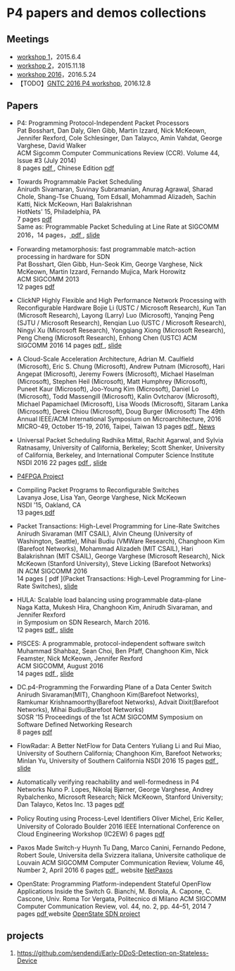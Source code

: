 P4 papers and demos collections
==========


Meetings
----

* [workshop 1](http://p4.org/p4-workshop/)，2015.6.4
* [workshop 2](http://p4.org/p4-workshop-2/)，2015.11.18
* [workshop 2016](http://p4.org/p4-workshop-2016/)，2016.5.24
* 【TODO】[GNTC 2016 P4 workshop](http://www.conference.cn/gntc/2016/), 2016.12.8

Papers
------------------

* P4: Programming Protocol-Independent Packet Processors  
  Pat Bosshart, Dan Daly, Glen Gibb, Martin Izzard, Nick McKeown, Jennifer Rexford, Cole Schlesinger, Dan Talayco, Amin Vahdat, George Varghese, David Walker  
  ACM Sigcomm Computer Communications Review (CCR). Volume 44, Issue #3 (July 2014)  
  8 pages	[ pdf ](http://yuba.stanford.edu/~nickm/papers/v44n3k2-bosshartA.pdf), Chinese Edition [ pdf ](http://yuba.stanford.edu/~nickm/papers/cccf.pdf)

* Towards Programmable Packet Scheduling  
  Anirudh Sivamaran, Suvinay Subramanian, Anurag Agrawal, Sharad Chole, Shang-Tse Chuang, Tom Edsall, Mohammad Alizadeh, Sachin Katti, Nick McKeown, Hari Balakrishnan  
  HotNets' 15, Philadelphia, PA  
  7 pages	[ pdf ](http://yuba.stanford.edu/~nickm/papers/sivaraman.pdf)  
  Same as: Programmable Packet Scheduling at Line Rate at SIGCOMM 2016，14 pages，[ pdf ](http://web.mit.edu/pifo/pifo-sigcomm.pdf), [ slide ](http://conferences.sigcomm.org/sigcomm/2016/files/program/sigcomm/Session01-Paper04-Programmable-Anirudh-Slides.pdf)
* Forwarding metamorphosis: fast programmable match-action processing in hardware for SDN  
  Pat Bosshart, Glen Gibb, Hun-Seok Kim, George Varghese, Nick McKeown, Martin Izzard, Fernando Mujica, Mark Horowitz  
  ACM SIGCOMM 2013  
  12 pages [ pdf ](http://yuba.stanford.edu/~nickm/papers/RMT-SIGCOMM.pdf)
* ClickNP Highly Flexible and High Performance Network Processing with Reconfigurable Hardware
  Bojie Li (USTC / Microsoft Research), Kun Tan (Microsoft Research), Layong (Larry) Luo (Microsoft), Yanqing Peng (SJTU / Microsoft Research), Renqian Luo (USTC / Microsoft Research), Ningyi Xu (Microsoft Research), Yongqiang Xiong (Microsoft Research), Peng Cheng (Microsoft Research), Enhong Chen (USTC)
  ACM SIGCOMM 2016
  14 pages [ pdf ](http://www.microsoft.com/en-us/research/wp-content/uploads/2016/07/main-4.pdf), [ slide ](http://conferences.sigcomm.org/sigcomm/2016/files/program/sigcomm/Session01-Paper01-ClickNP-Bojie-Slides.pdf)
* A Cloud-Scale Acceleration Architecture,  Adrian M. Caulfield (Microsoft), Eric S. Chung (Microsoft), Andrew Putnam (Microsoft), Hari Angepat (Microsoft), Jeremy Fowers (Microsoft), Michael Haselman (Microsoft), Stephen Heil (Microsoft), Matt Humphrey (Microsoft), Puneet Kaur (Microsoft), Joo-Young Kim (Microsoft), Daniel Lo (Microsoft), Todd Massengill (Microsoft), Kalin Ovtcharov (Microsoft), Michael Papamichael (Microsoft), Lisa Woods (Microsoft), Sitaram Lanka (Microsoft), Derek Chiou (Microsoft), Doug Burger (Microsoft)
  The 49th Annual IEEE/ACM International Symposium on Microarchitecture, 2016
  MICRO-49, October 15-19, 2016, Taipei, Taiwan
  13 pages [ pdf ](http://www.microsoft.com/en-us/research/wp-content/uploads/2016/10/Cloud-Scale-Acceleration-Architecture.pdf), [ News ](http://zkread.com/article/1070018.html)
* Universal Packet Scheduling
  Radhika Mittal, Rachit Agarwal, and Sylvia Ratnasamy, University of California, Berkeley; Scott Shenker, University of California, Berkeley, and International Computer Science Institute
  NSDI 2016
  22 pages [ pdf ](https://www.usenix.org/system/files/conference/nsdi16/nsdi16-paper-mittal.pdf), [ slide ](https://www.usenix.org/sites/default/files/conference/protected-files/nsdi16_slides_mittal.pdf)
* [P4FPGA Project](http://p4fpga.github.io/)
* Compiling Packet Programs to Reconfigurable Switches  
  Lavanya Jose, Lisa Yan, George Varghese, Nick McKeown  
  NSDI '15, Oakland, CA  
  13 pages[ pdf ](http://yuba.stanford.edu/~nickm/papers/CompilingPacketPrograms.pdf)
* Packet Transactions: High-Level Programming for Line-Rate Switches  
  Anirudh Sivaraman (MIT CSAIL), Alvin Cheung (University of Washington, Seattle), Mihai Budiu (VMWare Research), Changhoon Kim (Barefoot Networks), Mohammad Alizadeh (MIT CSAIL), Hari Balakrishnan (MIT CSAIL), George Varghese (Microsoft Research), Nick McKeown (Stanford University), Steve Licking (Barefoot Networks)  
  IN ACM SIGCOMM 2016  
  14 pages [ pdf ](Packet Transactions: High-Level Programming for Line-Rate Switches), [ slide ](http://conferences.sigcomm.org/sigcomm/2016/files/program/sigcomm/Session01-Paper02-Packet-Anirudh-Slides.pdf)
* HULA: Scalable load balancing using programmable data-plane  
  Naga Katta, Mukesh Hira, Changhoon Kim, Anirudh Sivaraman, and Jennifer Rexford  
  in Symposium on SDN Research, March 2016.  
  12 pages [ pdf ](http://www.cs.princeton.edu/~jrex/papers/hula16.pdf), [ slide ](http://www.cs.princeton.edu/~jrex/talks/hula16.pptx)
* PISCES: A programmable, protocol-independent software switch  
  Muhammad Shahbaz, Sean Choi, Ben Pfaff, Changhoon Kim, Nick Feamster, Nick McKeown, Jennifer Rexford  
  ACM SIGCOMM, August 2016  
  14 pages [ pdf ](http://www.cs.princeton.edu/~jrex/papers/pisces16.pdf), [ slide ](http://conferences.sigcomm.org/sigcomm/2016/files/program/sigcomm/Session11-Paper02-PISCES-Muhammad-Slides.pdf)
* DC.p4-Programming the Forwarding Plane of a Data Center Switch  
  Anirudh Sivaraman(MIT), Changhoon Kim(Barefoot Networks), Ramkumar Krishnamoorthy(Barefoot Networks), Advait Dixit(Barefoot Networks), Mihai Budiu(Barefoot Networks)  
  SOSR '15 Proceedings of the 1st ACM SIGCOMM Symposium on Software Defined Networking Research  
  8 pages [ pdf ](http://101.96.10.63/web.mit.edu/anirudh/www/sosr-dc-p4.pdf)
* FlowRadar: A Better NetFlow for Data Centers
  Yuliang Li and Rui Miao, University of Southern California; Changhoon Kim, Barefoot Networks; Minlan Yu, University of Southern California
  NSDI 2016
  15 pages [ pdf ](https://www.usenix.org/system/files/conference/nsdi16/nsdi16-paper-li-yuliang.pdf), [slide](https://www.usenix.org/sites/default/files/conference/protected-files/nsdi16_slides_li-yuliang.pdf)
* Automatically verifying reachability and well-formedness in P4 Networks
  Nuno P. Lopes, Nikolaj Bjørner, George Varghese, Andrey Rybalchenko, Microsoft Research; Nick McKeown, Stanford University; Dan Talayco, Ketos Inc.
  13 pages [ pdf ](https://www.microsoft.com/en-us/research/wp-content/uploads/2016/09/p4nod.pdf)
* Policy Routing using Process-Level Identiﬁers
  Oliver Michel, Eric Keller, University of Colorado Boulder
  2016 IEEE International Conference on Cloud Engineering Workshop (IC2EW)
  6 pages [ pdf ](https://olivermichel.github.io/doc/prpl-sds16.pdf)
* Paxos Made Switch-y
  Huynh Tu Dang, Marco Canini, Fernando Pedone, Robert Soule, Universita della Svizzera italiana, Universite catholique de Louvain
  ACM SIGCOMM Computer Communication Review, Volume 46, Number 2, April 2016
  6 pages [ pdf ](http://www.sigcomm.org/sites/default/files/ccr/papers/2016/April/0000000-0000002.pdf), 
  website [ NetPaxos ](http://www.inf.usi.ch/faculty/soule/netpaxos.html)
* OpenState: Programming Platform-independent Stateful OpenFlow Applications Inside the Switch
  G. Bianchi, M. Bonola, A. Capone, C. Cascone,  Univ. Roma Tor Vergata, Politecnico di Milano 
  ACM SIGCOMM Computer Communication Review, vol. 44, no. 2, pp. 44–51, 2014
  7 pages [ pdf ](http://openstate-sdn.org/pub/openstate-ccr.pdf)
  website [ OpenState SDN project ](http://openstate-sdn.org/)

projects
---------

1. https://github.com/sendendi/Early-DDoS-Detection-on-Stateless-Device
